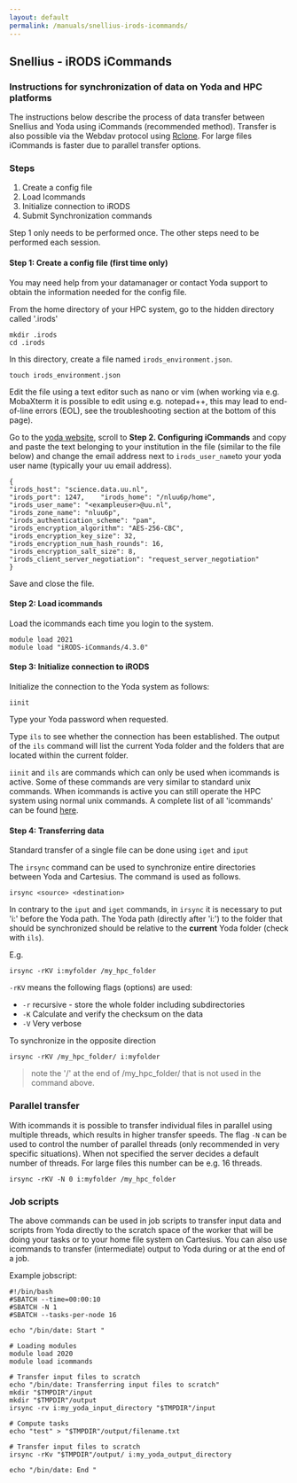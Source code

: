 ```yaml
---
layout: default
permalink: /manuals/snellius-irods-icommands/
---
```

## Snellius - iRODS iCommands

### Instructions for synchronization of data on Yoda and HPC platforms

The instructions below describe the process of data transfer between Snellius and Yoda using iCommands (recommended method). Transfer is also possible via the Webdav protocol using [Rclone](https://rclone.org). For large files iCommands is faster due to parallel transfer options.

### Steps

1. Create a config file
2. Load Icommands
3. Initialize connection to iRODS
4. Submit Synchronization commands

Step 1 only needs to be performed once. The other steps need to be performed each session.

#### Step 1:  Create a config file (first time only)

You may need help from your datamanager or contact Yoda support to obtain the information needed for the config file.

From the home directory of your HPC system, go to the hidden directory called '.irods'

```
mkdir .irods
cd .irods
```

In this directory, create a file named `irods_environment.json`.

```
touch irods_environment.json
```

Edit the file using a text editor such as nano or vim (when working via e.g. MobaXterm it is possible to edit using e.g. notepad++, this may lead to end-of-line errors (EOL), see the troubleshooting section at the bottom of this page).

Go to the [yoda website](https://www.uu.nl/en/research/yoda/guide-to-yoda/i-am-using-yoda/using-icommands-for-large-datasets), scroll to **Step 2. Configuring iCommands** and copy and paste the text belonging to your institution in the file (similar to the file below) and change the email address next to `irods_user_name`to your yoda user name (typically your uu email address).

```
{   
"irods_host": "science.data.uu.nl",   
"irods_port": 1247,    "irods_home": "/nluu6p/home",   
"irods_user_name": "<exampleuser>@uu.nl",   
"irods_zone_name": "nluu6p",   
"irods_authentication_scheme": "pam",   
"irods_encryption_algorithm": "AES-256-CBC",   
"irods_encryption_key_size": 32,   
"irods_encryption_num_hash_rounds": 16,   
"irods_encryption_salt_size": 8,   
"irods_client_server_negotiation": "request_server_negotiation"
}
```

Save and close the file.

#### Step 2: Load icommands

Load the icommands each time you login to the system.&#x20;

```
module load 2021
module load "iRODS-iCommands/4.3.0"
```

#### Step 3: Initialize connection to iRODS

Initialize the connection to the Yoda system as follows:

```
iinit
```

Type your Yoda password when requested.

Type `ils` to see whether the connection has been established. The output of the `ils` command will list the current Yoda folder and the folders that are located within the current folder.

`iinit` and `ils` are commands which can only be used when icommands is active. Some of these commands are very similar to standard unix commands. When icommands is active you can still operate the HPC system using normal unix commands. A complete list of all 'icommands' can be found [here](https://docs.irods.org/4.2.9/icommands/user/).

#### Step 4: Transferring data

Standard transfer of a single file can be done using `iget` and `iput`

The `irsync` command can be used to synchronize entire directories between Yoda and Cartesius. The command is used as follows.

```
irsync <source> <destination>
```

In contrary to the `iput` and `iget` commands, in `irsync` it is necessary to put 'i:' before the Yoda path. The Yoda path (directly after 'i:') to the folder that should be synchronized should be relative to the **current** Yoda folder (check with `ils`).

E.g.

```
irsync -rKV i:myfolder /my_hpc_folder
```

`-rKV` means the following flags (options) are used:

* `-r` recursive - store the whole folder including subdirectories
* `-K` Calculate and verify the checksum on the data
* `-V` Very verbose

To synchronize in the opposite direction

```
irsync -rKV /my_hpc_folder/ i:myfolder
```

> note the '/' at the end of /my\_hpc\_folder/ that is not used in the command above.

### Parallel transfer

With icommands it is possible to transfer individual files in parallel using multiple threads, which results in higher transfer speeds. The flag `-N` can be used to control the number of parallel threads (only recommended in very specific situations). When not specified the server decides a default number of threads. For large files this number can be e.g. 16 threads.

```
irsync -rKV -N 0 i:myfolder /my_hpc_folder
```

### Job scripts

The above commands can be used in job scripts to transfer input data and scripts from Yoda directly to the scratch space of the worker that will be doing your tasks or to your home file system on Cartesius.  You can also use icommands to transfer (intermediate) output to Yoda during or at the end of a job.

Example jobscript:

```
#!/bin/bash
#SBATCH --time=00:00:10
#SBATCH -N 1
#SBATCH --tasks-per-node 16

echo "/bin/date: Start "

# Loading modules
module load 2020 
module load icommands

# Transfer input files to scratch
echo "/bin/date: Transferring input files to scratch"
mkdir "$TMPDIR"/input
mkdir "$TMPDIR"/output
irsync -rv i:my_yoda_input_directory "$TMPDIR"/input

# Compute tasks
echo "test" > "$TMPDIR"/output/filename.txt

# Transfer input files to scratch
irsync -rKv "$TMPDIR"/output/ i:my_yoda_output_directory

echo "/bin/date: End "
```

